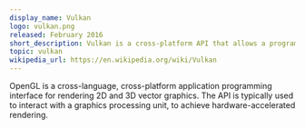 ```yaml
---
display_name: Vulkan
logo: vulkan.png
released: February 2016
short_description: Vulkan is a cross-platform API that allows a programmer to communicate with graphics hardware.
topic: vulkan
wikipedia_url: https://en.wikipedia.org/wiki/Vulkan
---
```

OpenGL is a cross-language, cross-platform application programming interface for rendering 2D and 3D vector graphics. The API is typically used to interact with a graphics processing unit, to achieve hardware-accelerated rendering.